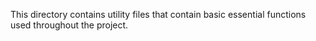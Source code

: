 This directory contains utility files that contain basic essential functions used throughout the project.
